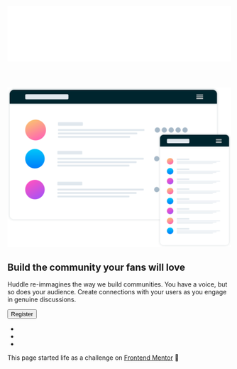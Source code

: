 <!DOCTYPE html>
<html lang="en">

<head>
    <meta charset="UTF-8">
    <title>Huddle Landing Project</title>
    <link rel="stylesheet" href="css/style.css">
   <!-- Code awesome -->
   <script src="https://kit.fontawesome.com/416941aae2.js"></script>
    <!-- Google fonts -->
   <link href="https://fonts.googleapis.com/css?family=Open+Sans&display=swap" rel="stylesheet">
   <link href="https://fonts.googleapis.com/css?family=Poppins&display=swap" rel="stylesheet">
</head>

<body>
<header><img src="img/logo.svg" alt="Huddle"></header>
<section class="row">
  <div class="column1">
    <img src="img/illustration-mockups.svg" alt="illustration-mockups" id="mockups" >
  </div>
  <div class="column2">
    <h1>Build the community your fans will love</h1>
    <p>Huddle re-immagines the way we build communities. You have a voice, but so does your audience. Create connections with your users as you engage in genuine discussions.</p>
    <button type="button" value="text" name="register" id="register">Register</button>
  </div>
</section>
 <footer>
  <div class="social_media_menu">
   <ul>
    <li>
       <a href="http://www.facebook.com" aria-label="Facebook"><i class="fab fa-facebook"></i></a>
    </li>
    <li>
        <a href="http://www.twiter.com" aria-label="Twitter"><i class="fab fa-twitter"></i></a>
    </li>
    <li>
        <a href="http://www.instagram.com" aria-label="Instagram"> <i class="fab fa-instagram"></i></a>
    </li>
   </ul>
  </div>
    <p class="attribution">
      This page started life as a challenge on <a href="https://www.frontendmentor.io?ref=challenge" target="_blank">Frontend Mentor</a> 🎉
    </p>
 </footer>
</body>

</html>
